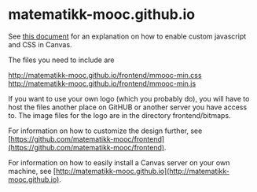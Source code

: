 matematikk-mooc.github.io
=========================
See [this document][branding-guide] for an explanation on how to enable custom javascript and CSS in Canvas.

The files you need to include are

http://matematikk-mooc.github.io/frontend/mmooc-min.css
http://matematikk-mooc.github.io/frontend/mmooc-min.js

If you want to use your own logo (which you probably do), you will have to host the files another place on GitHUB or another server you have access to. The image files for the logo are in the directory frontend/bitmaps.

For information on how to customize the design further, see 
[https://github.com/matematikk-mooc/frontend](https://github.com/matematikk-mooc/frontend).

For information on how to easily install a Canvas server on your own machine, see
[http://matematikk-mooc.github.io](http://matematikk-mooc.github.io).

[branding-guide]: http://guides.instructure.com/s/2204/m/4214/l/41896-how-do-i-brand-my-canvas-instance
